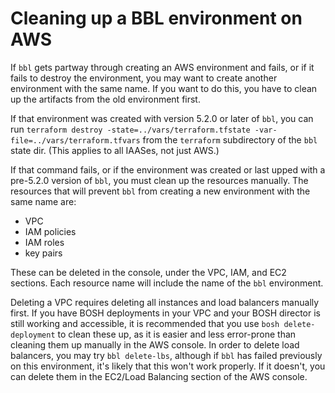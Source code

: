 # Cleaning up a BBL environment on AWS
If `bbl` gets partway through creating an AWS environment and fails, or if it fails to destroy the environment, you may want to create another environment with the same name. If you want to do this, you have to clean up the artifacts from the old environment first.

If that environment was created with version 5.2.0 or later of `bbl`, you can run `terraform destroy -state=../vars/terraform.tfstate -var-file=../vars/terraform.tfvars` from the `terraform` subdirectory of the `bbl` state dir. (This applies to all IAASes, not just AWS.)

If that command fails, or if the environment was created or last upped with a pre-5.2.0 version of `bbl`, you must clean up the resources manually. The resources that will prevent `bbl` from creating a new environment with the same name are:
- VPC
- IAM policies
- IAM roles
- key pairs

These can be deleted in the console, under the VPC, IAM, and EC2 sections. Each resource name will include the name of the `bbl` environment.

Deleting a VPC requires deleting all instances and load balancers manually first.
If you have BOSH deployments in your VPC and your BOSH director is still working and accessible, it is recommended that you use `bosh delete-deployment` to clean these up, as it is easier and less error-prone than cleaning them up manually in the AWS console.
In order to delete load balancers, you may try `bbl delete-lbs`, although if `bbl` has failed previously on this environment, it's likely that this won't work properly. If it doesn't, you can delete them in the EC2/Load Balancing section of the AWS console.
